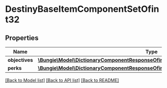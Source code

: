 # DestinyBaseItemComponentSetOfint32

## Properties
Name | Type | Description | Notes
------------ | ------------- | ------------- | -------------
**objectives** | [**\Bungie\Model\DictionaryComponentResponseOfint32AndDestinyItemObjectivesComponent**](DictionaryComponentResponseOfint32AndDestinyItemObjectivesComponent.md) |  | [optional] 
**perks** | [**\Bungie\Model\DictionaryComponentResponseOfint32AndDestinyItemPerksComponent**](DictionaryComponentResponseOfint32AndDestinyItemPerksComponent.md) |  | [optional] 

[[Back to Model list]](../README.md#documentation-for-models) [[Back to API list]](../README.md#documentation-for-api-endpoints) [[Back to README]](../README.md)


